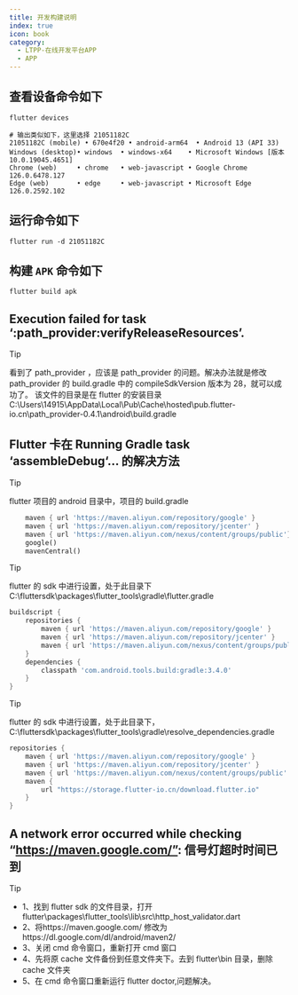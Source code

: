 ```yaml
---
title: 开发构建说明
index: true
icon: book
category:
  - LTPP-在线开发平台APP
  - APP
---
```


## 查看设备命令如下

```shell
flutter devices
```

```shell
# 输出类似如下，这里选择 21051182C
21051182C (mobile) • 670e4f20 • android-arm64  • Android 13 (API 33)
Windows (desktop)• windows  • windows-x64    • Microsoft Windows [版本 10.0.19045.4651]
Chrome (web)     • chrome   • web-javascript • Google Chrome 126.0.6478.127
Edge (web)       • edge     • web-javascript • Microsoft Edge 126.0.2592.102
```

## 运行命令如下

```shell
flutter run -d 21051182C
```

## 构建 `APK` 命令如下

```shell
flutter build apk
```

## Execution failed for task ‘:path_provider:verifyReleaseResources’.

> [!tip]
> 看到了 path_provider ，应该是 path_provider 的问题。解决办法就是修改 path_provider 的 build.gradle 中的 compileSdkVersion 版本为 28，就可以成功了。
> 该文件的目录是在 flutter 的安装目录 C:\Users\14915\AppData\Local\Pub\Cache\hosted\pub.flutter-io.cn\path_provider-0.4.1\android\build.gradle

## Flutter 卡在 Running Gradle task ‘assembleDebug‘... 的解决方法

> [!tip]
> flutter 项目的 android 目录中，项目的 build.gradle

```dart
    maven { url 'https://maven.aliyun.com/repository/google' }
    maven { url 'https://maven.aliyun.com/repository/jcenter' }
    maven { url 'https://maven.aliyun.com/nexus/content/groups/public'}
    google()
    mavenCentral()
```

> [!tip]
> flutter 的 sdk 中进行设置，处于此目录下 C:\fluttersdk\packages\flutter_tools\gradle\flutter.gradle

```dart
buildscript {
    repositories {
        maven { url 'https://maven.aliyun.com/repository/google' }
        maven { url 'https://maven.aliyun.com/repository/jcenter' }
        maven { url 'https://maven.aliyun.com/nexus/content/groups/public' }
    }
    dependencies {
        classpath 'com.android.tools.build:gradle:3.4.0'
    }
}
```

> [!tip]
> flutter 的 sdk 中进行设置，处于此目录下，C:\fluttersdk\packages\flutter_tools\gradle\resolve_dependencies.gradle

```dart
repositories {
    maven { url 'https://maven.aliyun.com/repository/google' }
    maven { url 'https://maven.aliyun.com/repository/jcenter' }
    maven { url 'https://maven.aliyun.com/nexus/content/groups/public' }
    maven {
        url "https://storage.flutter-io.cn/download.flutter.io"
    }
}
```

## A network error occurred while checking “https://maven.google.com/”: 信号灯超时时间已到

> [!tip]
>
> - 1、找到 flutter sdk 的文件目录，打开 flutter\packages\flutter_tools\lib\src\http_host_validator.dart
> - 2、将https://maven.google.com/ 修改为https://dl.google.com/dl/android/maven2/
> - 3、关闭 cmd 命令窗口，重新打开 cmd 窗口
> - 4、先将原 cache 文件备份到任意文件夹下。去到 flutter\bin 目录，删除 cache 文件夹
> - 5、在 cmd 命令窗口重新运行 flutter doctor,问题解决。

<Bottom />
